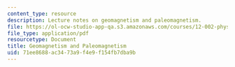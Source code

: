 ```yaml
---
content_type: resource
description: Lecture notes on geomagnetism and paleomagnetism.
file: https://ol-ocw-studio-app-qa.s3.amazonaws.com/courses/12-002-physics-and-chemistry-of-the-terrestrial-planets-fall-2008/71ee8688ac3473a9f4e9f154fb7dba9b_MIT12_002f08_lec19.pdf
file_type: application/pdf
resourcetype: Document
title: Geomagnetism and Paleomagnetism
uid: 71ee8688-ac34-73a9-f4e9-f154fb7dba9b
---
```

